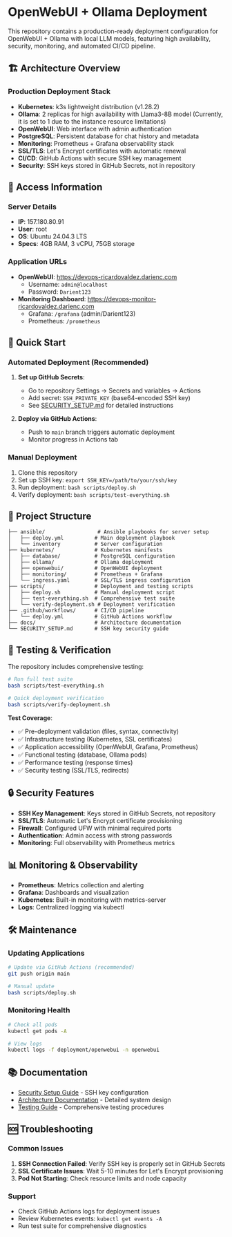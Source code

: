 # OpenWebUI + Ollama Deployment

This repository contains a production-ready deployment configuration for OpenWebUI + Ollama with local LLM models, featuring high availability, security, monitoring, and automated CI/CD pipeline.

## 🏗️ Architecture Overview

### Production Deployment Stack
- **Kubernetes**: k3s lightweight distribution (v1.28.2)
- **Ollama**: 2 replicas for high availability with Llama3-8B model (Currently, it is set to 1 due to the instance resource limitations)
- **OpenWebUI**: Web interface with admin authentication
- **PostgreSQL**: Persistent database for chat history and metadata
- **Monitoring**: Prometheus + Grafana observability stack
- **SSL/TLS**: Let's Encrypt certificates with automatic renewal
- **CI/CD**: GitHub Actions with secure SSH key management
- **Security**: SSH keys stored in GitHub Secrets, not in repository

## 🔐 Access Information

### Server Details
- **IP**: 157.180.80.91
- **User**: root
- **OS**: Ubuntu 24.04.3 LTS
- **Specs**: 4GB RAM, 3 vCPU, 75GB storage

### Application URLs
- **OpenWebUI**: https://devops-ricardovaldez.darienc.com
  - Username: `admin@localhost`
  - Password: `Darient123`
- **Monitoring Dashboard**: https://devops-monitor-ricardovaldez.darienc.com
  - Grafana: `/grafana` (admin/Darient123)
  - Prometheus: `/prometheus`

## 🚀 Quick Start

### Automated Deployment (Recommended)
1. **Set up GitHub Secrets**:
   - Go to repository Settings → Secrets and variables → Actions
   - Add secret: `SSH_PRIVATE_KEY` (base64-encoded SSH key)
   - See [SECURITY_SETUP.md](SECURITY_SETUP.md) for detailed instructions

2. **Deploy via GitHub Actions**:
   - Push to `main` branch triggers automatic deployment
   - Monitor progress in Actions tab

### Manual Deployment
1. Clone this repository
2. Set up SSH key: `export SSH_KEY=/path/to/your/ssh/key`
3. Run deployment: `bash scripts/deploy.sh`
4. Verify deployment: `bash scripts/test-everything.sh`

## 📁 Project Structure

```
├── ansible/                 # Ansible playbooks for server setup
│   ├── deploy.yml          # Main deployment playbook
│   └── inventory           # Server configuration
├── kubernetes/             # Kubernetes manifests
│   ├── database/           # PostgreSQL configuration
│   ├── ollama/             # Ollama deployment
│   ├── openwebui/          # OpenWebUI deployment
│   ├── monitoring/         # Prometheus + Grafana
│   └── ingress.yaml        # SSL/TLS ingress configuration
├── scripts/                # Deployment and testing scripts
│   ├── deploy.sh           # Manual deployment script
│   ├── test-everything.sh  # Comprehensive test suite
│   └── verify-deployment.sh # Deployment verification
├── .github/workflows/      # CI/CD pipeline
│   └── deploy.yml          # GitHub Actions workflow
├── docs/                   # Architecture documentation
└── SECURITY_SETUP.md       # SSH key security guide
```

## 🧪 Testing & Verification

The repository includes comprehensive testing:

```bash
# Run full test suite
bash scripts/test-everything.sh

# Quick deployment verification
bash scripts/verify-deployment.sh
```

**Test Coverage**:
- ✅ Pre-deployment validation (files, syntax, connectivity)
- ✅ Infrastructure testing (Kubernetes, SSL certificates)
- ✅ Application accessibility (OpenWebUI, Grafana, Prometheus)
- ✅ Functional testing (database, Ollama pods)
- ✅ Performance testing (response times)
- ✅ Security testing (SSL/TLS, redirects)

## 🔒 Security Features

- **SSH Key Management**: Keys stored in GitHub Secrets, not repository
- **SSL/TLS**: Automatic Let's Encrypt certificate provisioning
- **Firewall**: Configured UFW with minimal required ports
- **Authentication**: Admin access with strong passwords
- **Monitoring**: Full observability with Prometheus metrics

## 📊 Monitoring & Observability

- **Prometheus**: Metrics collection and alerting
- **Grafana**: Dashboards and visualization
- **Kubernetes**: Built-in monitoring with metrics-server
- **Logs**: Centralized logging via kubectl

## 🛠️ Maintenance

### Updating Applications
```bash
# Update via GitHub Actions (recommended)
git push origin main

# Manual update
bash scripts/deploy.sh
```

### Monitoring Health
```bash
# Check all pods
kubectl get pods -A

# View logs
kubectl logs -f deployment/openwebui -n openwebui
```

## 📚 Documentation

- [Security Setup Guide](SECURITY_SETUP.md) - SSH key configuration
- [Architecture Documentation](docs/) - Detailed system design
- [Testing Guide](TESTING_GUIDE.md) - Comprehensive testing procedures

## 🆘 Troubleshooting

### Common Issues
1. **SSH Connection Failed**: Verify SSH key is properly set in GitHub Secrets
2. **SSL Certificate Issues**: Wait 5-10 minutes for Let's Encrypt provisioning
3. **Pod Not Starting**: Check resource limits and node capacity

### Support
- Check GitHub Actions logs for deployment issues
- Review Kubernetes events: `kubectl get events -A`
- Run test suite for comprehensive diagnostics
